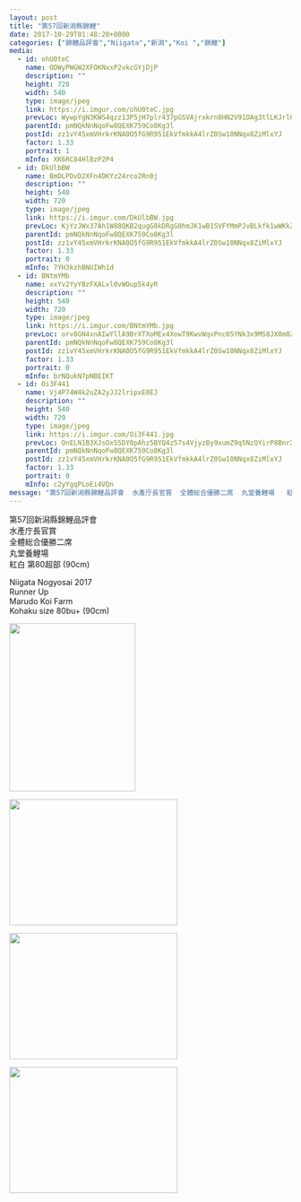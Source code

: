 ```yaml
---
layout: post
title: "第57回新潟縣錦鯉" 
date: 2017-10-29T01:48:20+0000 
categories: ["錦鯉品評會","Niigata","新潟","Koi ","錦鯉"] 
media:
  - id: ohU0teC
    name: ODWyPWGW2XFOKNxxP2vkcGYjDjP
    description: ""   
    height: 720
    width: 540
    type: image/jpeg
    link: https://i.imgur.com/ohU0teC.jpg
    prevLoc: WywpYgN3KWS4qzz13P5jH7plr437pGSVAjrxkrn8HN2V91DAg3tlLKJrl0l1tqXJ0Yj97DtRwGk47rqLUwG6RM9qxXiRxZnQB4QNckoOODqOKVCpQVvB67PZCQ3rlOnYZ2uo8KKZAvLKiMo7ZMXPWqfKYrDmn434skMWDkZJj7HEJJomNQLvCZvnV99B8BfMPDgOGoEzsmNjgqNgLkTxmErL9lmgsQk77kzARoiGx2olvVZXi4ARODXlGRijQE0kNKOxSxz
    parentId: pmNQkNnNqoFw8QEXK759Co8Kg3l
    postId: zz1vY45xmVHrkrKNA0O5fG9R951EkVfmkkA4lrZ0Sw10NNqx8ZiMlxYJ
    factor: 1.33
    portrait: 1
    mInfo: XK6RC84HlBzP2P4
  - id: DkUlbBW
    name: BmDLPDvD2XFn4DKYz24rco2Rn0j
    description: ""   
    height: 540
    width: 720
    type: image/jpeg
    link: https://i.imgur.com/DkUlbBW.jpg
    prevLoc: KjYzJWx37Ah1W88QKB2qugG8kDRgG0hmJK1wB15VFYMmPJvBLkfk1wWKkZkOIBG6EGqNRJhvVJKz9mBYHJx2vLPxWgiKZ2DB6qV6FEgrrOMrkqsgyJPkKPOmFLpBZnwk1Rf4vX6KPl5ACYQY4DyWWAH7pGrWgRR5TRO0rRL1K3FOyy7Nkz4XtXl5K33YB2hLzP0Np2JosrB5E1Q8v7TBv1WABoL8CrWGyz198mH7Eoy1JklncPN0xxr6NDHA75A4xk7Lf7z
    parentId: pmNQkNnNqoFw8QEXK759Co8Kg3l
    postId: zz1vY45xmVHrkrKNA0O5fG9R951EkVfmkkA4lrZ0Sw10NNqx8ZiMlxYJ
    factor: 1.33
    portrait: 0
    mInfo: 7YH3kzhBNUIWh1d
  - id: BNtmYMb
    name: xxYv2YyYBzFXALvl0vWOup5k4yR
    description: ""   
    height: 540
    width: 720
    type: image/jpeg
    link: https://i.imgur.com/BNtmYMb.jpg
    prevLoc: orv8GN4xnAIwYllA9BrXTXoMEx4XowT9KwvWqvPnc05YNk3x9MS8JX0m8Z8BIzwNMwZ03rcry1MxJmE2sAoK0Dwo4NSKjVozJAgMsyQmmPqmxBtNvwJEKJGoIGjZWzk5EEUkgNvYNp7GcrljYAG7GouK53k9GWZ8h7qME7lB2JiEKKNk2GMZC6MEX33j57cYxJnKGMzksjQqBYj0loHQ6Yq22yqqcGXyJjOV67uq2GNkg2xRuPE5z2BDnGf40j4kxQxMu9L
    parentId: pmNQkNnNqoFw8QEXK759Co8Kg3l
    postId: zz1vY45xmVHrkrKNA0O5fG9R951EkVfmkkA4lrZ0Sw10NNqx8ZiMlxYJ
    factor: 1.33
    portrait: 0
    mInfo: brNQukN7pNBEIKT
  - id: Oi3F441
    name: Vj4P74W4k2uZA2yJJ2lripxE0EJ
    description: ""   
    height: 540
    width: 720
    type: image/jpeg
    link: https://i.imgur.com/Oi3F441.jpg
    prevLoc: OnELN1B3XJsOx55DY0pAhz5BYQ4z57s4VjyzBy9xumZ9q5NzQYirP8BnrXrmiD6A46QnLyF6n7KDMw3lhP0zXJV1mNSv38y3LMgwt7Lrrpnr61CoJE3jLPRASDx0kzKoP1TkQgPrAyzxI9LBglMy8wIoO33rZvW2I2EWq2D5R8slGGJL6wQyIo2JAEEG48hNDEgoAmnVS0609PKgAgtgy1R7pKx6S26o341GjKhAD4vwQLMRiBz9y4r4xwt3ny3OY61XTqj
    parentId: pmNQkNnNqoFw8QEXK759Co8Kg3l
    postId: zz1vY45xmVHrkrKNA0O5fG9R951EkVfmkkA4lrZ0Sw10NNqx8ZiMlxYJ
    factor: 1.33
    portrait: 0
    mInfo: c2yYgqPLoEi4VQn
message: "第57回新潟縣錦鯉品評會  水產庁長官賞  全體総合優勝二席  丸堂養鯉場   紅白 第80超部 90cm    Niigata Nogyosai 2017  Runner Up  Marudo Koi Farm  Kohaku size 80bu+ 90cm"
---
```


第57回新潟縣錦鯉品評會  
水產庁長官賞  
全體総合優勝二席  
丸堂養鯉場   
紅白 第80超部 (90cm)  
  
Niigata Nogyosai 2017  
Runner Up  
Marudo Koi Farm  
Kohaku size 80bu+ (90cm)


[//]: #media:  
<a href="https://i.imgur.com/ohU0teC.jpg"><img src="https://i.imgur.com/ohU0teC.jpg" height="300" width="225" /></a> 
  

<a href="https://i.imgur.com/DkUlbBW.jpg"><img src="https://i.imgur.com/DkUlbBW.jpg" height="225" width="300" /></a> 
  

<a href="https://i.imgur.com/BNtmYMb.jpg"><img src="https://i.imgur.com/BNtmYMb.jpg" height="225" width="300" /></a> 
  

<a href="https://i.imgur.com/Oi3F441.jpg"><img src="https://i.imgur.com/Oi3F441.jpg" height="225" width="300" /></a> 
 
